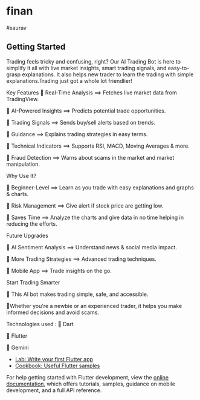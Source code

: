 # finan
#saurav
## Getting Started

Trading feels tricky and confusing, right? Our AI Trading Bot is here to simplify it all with live market insights, smart trading signals, and easy-to-grasp explanations. It also helps new trader to learn the trading with simple explanations.Trading just got a whole lot friendlier!

  Key Features 
  🔹 Real-Time Analysis ==> Fetches live market data from TradingView.
  
  🔹 AI-Powered Insights ==> Predicts potential trade opportunities.
  
  🔹 Trading Signals ==> Sends buy/sell alerts based on trends.
  
  🔹 Guidance ==> Explains trading strategies in easy terms.
  
  🔹 Technical Indicators ==> Supports RSI, MACD, Moving Averages & more.
  
  🔹 Fraud Detection ==> Warns about scams in the market and market manipulation.

   Why Use It?

  🔹 Beginner-Level ==> Learn as you trade with easy explanations and graphs & charts.
  
  🔹 Risk Management ==> Give alert if stock price are getting low.
  
  🔹 Saves Time ==> Analyze the charts and give data in no time helping in reducing the efforts. 

   Future Upgrades

  🔹 AI Sentiment Analysis ==> Understand news & social media impact.
  
  🔹 More Trading Strategies ==> Advanced trading techniques.
  
  🔹 Mobile App ==> Trade insights on the go.

   Start Trading Smarter

   🔹 This AI bot makes trading simple, safe, and accessible. 
   
   🔹Whether you're a newbie or an experienced trader, it helps you make informed decisions and avoid scams.

   Technologies used :
   🔹 Dart 
   
   🔹 Flutter
   
   🔹 Gemini



- [Lab: Write your first Flutter app](https://docs.flutter.dev/get-started/codelab)
- [Cookbook: Useful Flutter samples](https://docs.flutter.dev/cookbook)

For help getting started with Flutter development, view the
[online documentation](https://docs.flutter.dev/), which offers tutorials,
samples, guidance on mobile development, and a full API reference.
